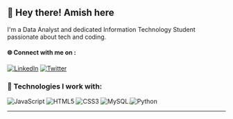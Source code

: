 ## 👋 Hey there! Amish here
I'm a Data Analyst and dedicated Information Technology Student passionate about tech and coding.




#### 🌐 Connect with me on :  
[![LinkedIn](https://img.shields.io/badge/LinkedIn-%230077B5.svg?logo=linkedin&logoColor=white)](https://www.linkedin.com/in/amish-kundar-211624291//) [![Twitter](https://img.shields.io/badge/Twitter-%231DA1F2.svg?logo=twitter&logoColor=white)](https://twitter.com/KundarAmish_)



### 🚀 Technologies I work with:

![JavaScript](https://img.shields.io/badge/javascript-%23323330.svg?style=for-the-badge&logo=javascript&logoColor=%23F7DF1E) ![HTML5](https://img.shields.io/badge/html5-%23E34F26.svg?style=for-the-badge&logo=html5&logoColor=white) ![CSS3](https://img.shields.io/badge/css3-%231572B6.svg?style=for-the-badge&logo=css3&logoColor=white) ![MySQL](https://img.shields.io/badge/mysql-%234479A1.svg?style=for-the-badge&logo=mysql&logoColor=white).![Python](https://img.shields.io/badge/python-%2338BDF8.svg?style=for-the-badge&logo=python&logoColor=white)




---
